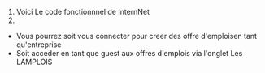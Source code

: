 1. Voici Le code fonctionnnel de InternNet 
2.
- Vous pourrez soit vous connecter pour creer des offre d'emploisen tant qu'entreprise
- Soit acceder en tant que guest aux offres d'emplois via l'onglet Les LAMPLOIS
